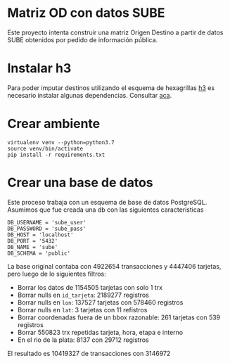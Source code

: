 # Matriz OD con datos SUBE
Este proyecto intenta construir una matriz Origen Destino a partir de datos SUBE obtenidos por pedido de información pública.


# Instalar h3

Para poder imputar destinos utilizando el esquema de hexagrillas [h3](https://eng.uber.com/h3/) es necesario instalar algunas dependencias. Consultar [aca](https://github.com/uber/h3-py).

# Crear ambiente
```
virtualenv venv --python=python3.7
source venv/bin/activate
pip install -r requirements.txt
```

# Crear una base de datos
Este proceso trabaja con un esquema de base de datos PostgreSQL. Asumimos que fue creada una db con las siguientes caracteristicas

```
DB_USERNAME = 'sube_user'
DB_PASSWORD = 'sube_pass'
DB_HOST = 'localhost'
DB_PORT = '5432'
DB_NAME = 'sube'
DB_SCHEMA = 'public'
```

La base original contaba con 4922654 transacciones y 4447406 tarjetas, pero luego de lo siguientes filtros:

- Borrar los datos de 1154505 tarjetas con solo 1 trx
- Borrar nulls en `id_tarjeta`: 2189277 registros
- Borrar nulls en `lon`: 137527 tarjetas con 578460 registros
- Borrar nulls en `lat`: 3 tarjetas con 11 refistros
- Borrar coordenadas fuera de un bbox razonable: 261 tarjetas con 539 registros
- Borrar 550823 trx repetidas tarjeta, hora, etapa e interno
- En el rio de la plata: 8137 con 29712 registros

El resultado es 10419327 de transacciones con 3146972
